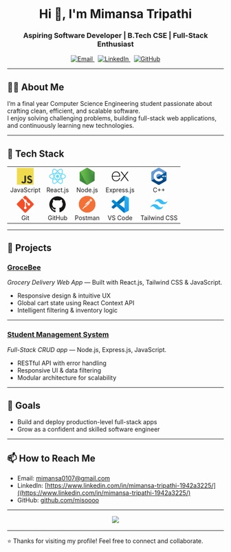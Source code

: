 <!--
**misoooo/misoooo** is a ✨ _special_ ✨ repository because its `README.md` 
appears on your GitHub profile.
-->

<h1 align="center">Hi 👋, I'm Mimansa Tripathi</h1>
<h3 align="center">Aspiring Software Developer | B.Tech CSE | Full-Stack Enthusiast</h3>

<p align="center">
  <a href="mailto:mimansa0107@gmail.com" target="_blank">
    <img src="https://img.shields.io/badge/Email-mimansa0107@gmail.com-red?style=for-the-badge&logo=gmail" alt="Email"/>
  </a>
  &nbsp;
  <a href="https://www.linkedin.com/in/mimansa-tripathi-1942a3225/" target="_blank">
    <img src="https://img.shields.io/badge/LinkedIn-Mimansa%20Tripathi-blue?style=for-the-badge&logo=linkedin" alt="LinkedIn"/>
  </a>
  &nbsp;
  <a href="https://github.com/misoooo" target="_blank">
    <img src="https://img.shields.io/badge/GitHub-misoooo-black?style=for-the-badge&logo=github" alt="GitHub"/>
  </a>
</p>

---

## 👩‍💻 About Me
I’m a final year Computer Science Engineering student passionate about crafting clean, efficient, and scalable software.  
I enjoy solving challenging problems, building full-stack web applications, and continuously learning new technologies.

---

## 🚀 Tech Stack

<table>
  <tr>
    <td align="center"><img src="https://raw.githubusercontent.com/devicons/devicon/master/icons/javascript/javascript-original.svg" width="40" /><br>JavaScript</td>
    <td align="center"><img src="https://raw.githubusercontent.com/devicons/devicon/master/icons/react/react-original.svg" width="40" /><br>React.js</td>
    <td align="center"><img src="https://raw.githubusercontent.com/devicons/devicon/master/icons/nodejs/nodejs-original.svg" width="40" /><br>Node.js</td>
    <td align="center"><img src="https://raw.githubusercontent.com/devicons/devicon/master/icons/express/express-original.svg" width="40" /><br>Express.js</td>
    <td align="center"><img src="https://raw.githubusercontent.com/devicons/devicon/master/icons/cplusplus/cplusplus-original.svg" width="40" /><br>C++</td>
  </tr>
  <tr>
    <td align="center"><img src="https://raw.githubusercontent.com/devicons/devicon/master/icons/git/git-original.svg" width="40" /><br>Git</td>
    <td align="center"><img src="https://raw.githubusercontent.com/devicons/devicon/master/icons/github/github-original.svg" width="40" /><br>GitHub</td>
    <td align="center"><img src="https://raw.githubusercontent.com/devicons/devicon/master/icons/postman/postman-original.svg" width="40" /><br>Postman</td>
    <td align="center"><img src="https://raw.githubusercontent.com/devicons/devicon/master/icons/vscode/vscode-original.svg" width="40" /><br>VS Code</td>
    <td align="center"><img src="https://raw.githubusercontent.com/devicons/devicon/master/icons/tailwindcss/tailwindcss-original.svg" width="40" /><br>Tailwind CSS</td>
  </tr>
</table>

---

## 🌟 Projects

### [GroceBee](https://github.com/misoooo/GroceBee)  
*Grocery Delivery Web App* — Built with React.js, Tailwind CSS & JavaScript.  
- Responsive design & intuitive UX  
- Global cart state using React Context API  
- Intelligent filtering & inventory logic

---

### [Student Management System](https://github.com/misoooo/StudentCRUDApp)  
*Full-Stack CRUD app* — Node.js, Express.js, JavaScript.  
- RESTful API with error handling  
- Responsive UI & data filtering  
- Modular architecture for scalability

---

## 🎯 Goals    
- Build and deploy production-level full-stack apps  
- Grow as a confident and skilled software engineer

---

## 📫 How to Reach Me  
- Email: mimansa0107@gmail.com  
- LinkedIn: [https://www.linkedin.com/in/mimansa-tripathi-1942a3225/]((https://www.linkedin.com/in/mimansa-tripathi-1942a3225/)
- GitHub: [github.com/misoooo](https://github.com/misoooo)

---

<p align="center">
  <img height="180em" src="https://github-readme-stats.vercel.app/api?username=misoooo&show_icons=true&theme=radical&count_private=true" />
</p>

---

⭐️ Thanks for visiting my profile! Feel free to connect and collaborate.

